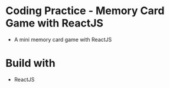 # Coding Practice - Memory Card Game with ReactJS
- A mini memory card game with ReactJS

# Build with
- ReactJS
